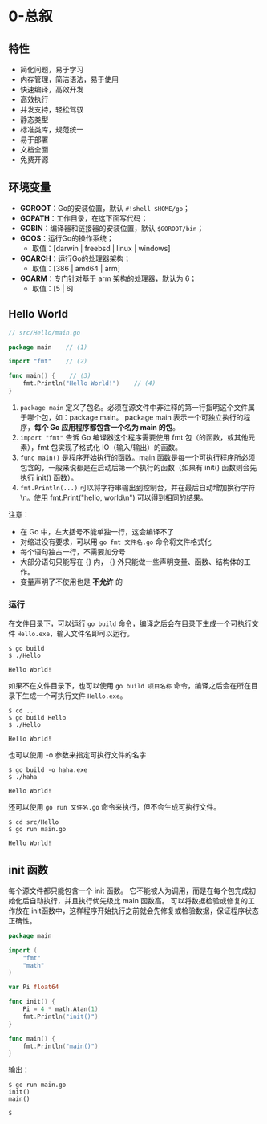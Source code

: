# 0-总叙

## 特性

- 简化问题，易于学习
- 内存管理，简洁语法，易于使用
- 快速编译，高效开发
- 高效执行
- 并发支持，轻松驾驭
- 静态类型
- 标准类库，规范统一
- 易于部署
- 文档全面
- 免费开源

## 环境变量

- **GOROOT**：Go的安装位置，默认 `#!shell $HOME/go`；
- **GOPATH**：工作目录，在这下面写代码；
- **GOBIN**：编译器和链接器的安装位置，默认 `$GOROOT/bin`；
- **GOOS**：运行Go的操作系统；
    - 取值：[darwin | freebsd | linux | windows]
- **GOARCH**：运行Go的处理器架构；
    - 取值：[386 | amd64 | arm]
- **GOARM**：专门针对基于 arm 架构的处理器，默认为 6；
    - 取值：[5 | 6]

## Hello World

```go
// src/Hello/main.go

package main    // (1) 

import "fmt"    // (2)

func main() {    // (3)
    fmt.Println("Hello World!")    // (4)
}
```

1. `package main` 定义了包名。必须在源文件中非注释的第一行指明这个文件属于哪个包，如：package main。
   package main 表示一个可独立执行的程序，**每个 Go 应用程序都包含一个名为 main 的包**。
2. `import "fmt"` 告诉 Go 编译器这个程序需要使用 fmt 包（的函数，或其他元素），fmt 包实现了格式化 IO（输入/输出）的函数。
3. `func main()` 是程序开始执行的函数。main 函数是每一个可执行程序所必须包含的，一般来说都是在启动后第一个执行的函数（如果有 init() 函数则会先执行 init() 函数）。
4. `fmt.Println(...)` 可以将字符串输出到控制台，并在最后自动增加换行字符 \n。使用 fmt.Print("hello, world\n") 可以得到相同的结果。

注意：

- 在 Go 中，左大括号不能单独一行，这会编译不了
- 对缩进没有要求，可以用 `go fmt 文件名.go` 命令将文件格式化
- 每个语句独占一行，不需要加分号
- 大部分语句只能写在 {} 内， {} 外只能做一些声明变量、函数、结构体的工作。
- 变量声明了不使用也是 **不允许** 的



### 运行

在文件目录下，可以运行 `go build` 命令，编译之后会在目录下生成一个可执行文件 `Hello.exe`，输入文件名即可以运行。

```shell
$ go build
$ ./Hello

Hello World!
```

如果不在文件目录下，也可以使用 `go build 项目名称` 命令，编译之后会在所在目录下生成一个可执行文件 `Hello.exe`。

```shell
$ cd ..
$ go build Hello
$ ./Hello

Hello World!
```

也可以使用 -o 参数来指定可执行文件的名字

```shell
$ go build -o haha.exe
$ ./haha

Hello World!
```

还可以使用 `go run 文件名.go` 命令来执行，但不会生成可执行文件。

```shell
$ cd src/Hello
$ go run main.go

Hello World!
```

## init 函数

每个源文件都只能包含一个 init 函数。
它不能被人为调用，而是在每个包完成初始化后自动执行，并且执行优先级比 main 函数高。
可以将数据检验或修复的工作放在 init函数中，这样程序开始执行之前就会先修复或检验数据，保证程序状态正确性。

```go
package main

import (
    "fmt"
    "math"
)

var Pi float64

func init() {
    Pi = 4 * math.Atan(1)
    fmt.Println("init()")
}

func main() {
    fmt.Println("main()")
}
```

输出：

```shell
$ go run main.go
init()
main()

$
```
